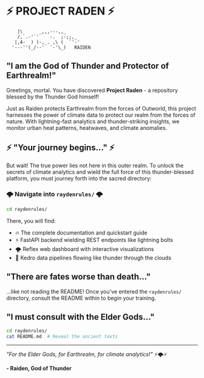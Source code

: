 # ⚡ PROJECT RADEN ⚡

```
    |\      _,,,---,,_
    /,`.-'`'    -.  ;-;;,_
   |,4-  ) )-,_. ,\ (  `'-'
  '---''(_/--'  `-'\_)   RAIDEN
```

## "I am the God of Thunder and Protector of Earthrealm!"

Greetings, mortal. You have discovered **Project Raden** - a repository blessed by the Thunder God himself! 

Just as Raiden protects Earthrealm from the forces of Outworld, this project harnesses the power of climate data to protect our realm from the forces of nature. With lightning-fast analytics and thunder-striking insights, we monitor urban heat patterns, heatwaves, and climate anomalies.

## ⚡ "Your journey begins..." ⚡

But wait! The true power lies not here in this outer realm. To unlock the secrets of climate analytics and wield the full force of this thunder-blessed platform, you must journey forth into the sacred directory:

### 🌩️ **Navigate into `raydenrules/`** 🌩️

```bash
cd raydenrules/
```

There, you will find:
- 🔥 The complete documentation and quickstart guide
- ⚡ FastAPI backend wielding REST endpoints like lightning bolts  
- 🌪️ Reflex web dashboard with interactive visualizations
- 🌊 Kedro data pipelines flowing like thunder through the clouds

## "There are fates worse than death..."

...like not reading the README! Once you've entered the `raydenrules/` directory, consult the README within to begin your training.

## "I must consult with the Elder Gods..."

```bash
cd raydenrules/
cat README.md  # Reveal the ancient texts
```

---

*"For the Elder Gods, for Earthrealm, for climate analytics!"* ⚡🌩️⚡

**- Raiden, God of Thunder**
